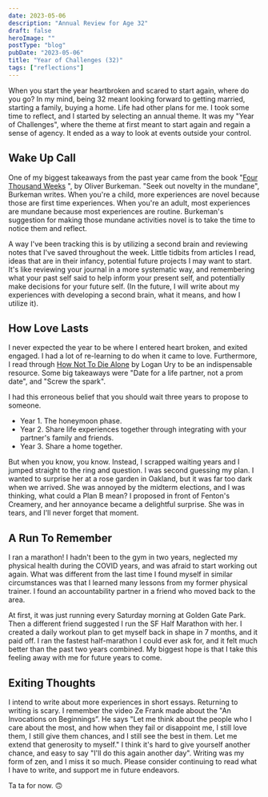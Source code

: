 ```yaml
---
date: 2023-05-06
description: "Annual Review for Age 32"
draft: false
heroImage: ""
postType: "blog"
pubDate: "2023-05-06"
title: "Year of Challenges (32)"
tags: ["reflections"]
---
```


When you start the year heartbroken and scared to start again, where do you go? In my mind, being 32 meant looking forward to getting married, starting a family, buying a home. Life had other plans for me. I took some time to reflect, and I started by selecting an annual theme. It was my "Year of Challenges", where the theme at first meant to start again and regain a sense of agency. It ended as a way to look at events outside your control.

## Wake Up Call

One of my biggest takeaways from the past year came from the book "[Four Thousand Weeks](https://amzn.to/3LjTEs9) ", by Oliver Burkeman. "Seek out novelty in the mundane", Burkeman writes. When you're a child, more experiences are novel because those are first time experiences. When you're an adult, most experiences are mundane because most experiences are routine. Burkeman's suggestion for making those mundane activities novel is to take the time to notice them and reflect.

A way I've been tracking this is by utilizing a second brain and reviewing notes that I've saved throughout the week. Little tidbits from articles I read, ideas that are in their infancy, potential future projects I may want to start. It's like reviewing your journal in a more systematic way, and remembering what your past self said to help inform your present self, and potentially make decisions for your future self. (In the future, I will write about my experiences with developing a second brain, what it means, and how I utilize it).

## How Love Lasts

I never expected the year to be where I entered heart broken, and exited engaged. I had a lot of re-learning to do when it came to love. Furthermore, I read through [How Not To Die Alone](https://amzn.to/3HLr6a2) by Logan Ury to be an indispensable resource. Some big takeaways were "Date for a life partner, not a prom date", and "Screw the spark".

I had this erroneous belief that you should wait three years to propose to someone.

- Year 1. The honeymoon phase.
- Year 2. Share life experiences together through integrating with your partner's family and friends.
- Year 3. Share a home together.

But when you know, you know. Instead, I scrapped waiting years and I jumped straight to the ring and question. I was second guessing my plan. I wanted to surprise her at a rose garden in Oakland, but it was far too dark when we arrived. She was annoyed by the midterm elections, and I was thinking, what could a Plan B mean? I proposed in front of Fenton's Creamery, and her annoyance became a delightful surprise. She was in tears, and I'll never forget that moment.

## A Run To Remember

I ran a marathon! I hadn't been to the gym in two years, neglected my physical health during the COVID years, and was afraid to start working out again. What was different from the last time I found myself in similar circumstances was that I learned many lessons from my former physical trainer. I found an accountability partner in a friend who moved back to the area.

At first, it was just running every Saturday morning at Golden Gate Park. Then a different friend suggested I run the SF Half Marathon with her. I created a daily workout plan to get myself back in shape in 7 months, and it paid off. I ran the fastest half-marathon I could ever ask for, and it felt much better than the past two years combined. My biggest hope is that I take this feeling away with me for future years to come.

## Exiting Thoughts

I intend to write about more experiences in short essays. Returning to writing is scary. I remember the video Ze Frank made about the "An Invocations on Beginnings”. He says "Let me think about the people who I care about the most, and how when they fail or disappoint me, I still love them, I still give them chances, and I still see the best in them. Let me extend that generosity to myself." I think it's hard to give yourself another chance, and easy to say "I'll do this again another day". Writing was my form of zen, and I miss it so much. Please consider continuing to read what I have to write, and support me in future endeavors.

Ta ta for now. 🙃
